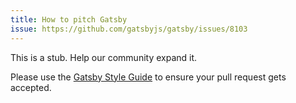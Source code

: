 ```yaml
---
title: How to pitch Gatsby
issue: https://github.com/gatsbyjs/gatsby/issues/8103
---
```


This is a stub. Help our community expand it.

Please use the [Gatsby Style Guide](/contributing/gatsby-style-guide/) to ensure your
pull request gets accepted.
